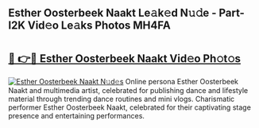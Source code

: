 ## Esther Oosterbeek Naakt Le𝚊k𝚎d N𝚞𝚍e - Part-l2K Vid𝚎o Le𝚊ks Photos MH4FA

# <h2><a href="http://fb8aza.evod.top/?m=Esther+Oosterbeek+Naakt">🔗 👉🔴 Esther Oosterbeek Naakt Vid𝚎o Ph𝚘t𝚘s</a></h2>

[![Esther Oosterbeek Naakt N𝚞d𝚎s](https://i.imgur.com/8V9OHl7.gif)](http://fb8aza.evod.top/?m=Esther+Oosterbeek+Naakt)
Online persona Esther Oosterbeek Naakt and multimedia artist, celebrated for publishing dance and lifestyle material through trending dance routines and mini vlogs. Charismatic performer Esther Oosterbeek Naakt, celebrated for their captivating stage presence and entertaining performances. 
